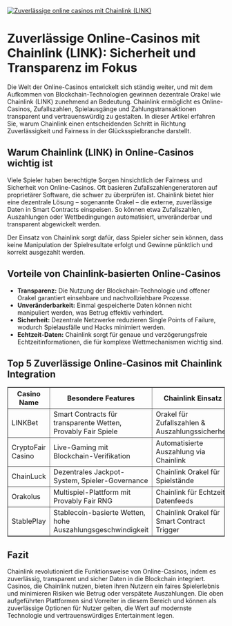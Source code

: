 [![Zuverlässige online casinos mit Chainlink (LINK)](https://123-caf.pages.dev/gitsignup.png)](https://vrmoo.ru/Bt82HjjY)

<h1>Zuverlässige Online-Casinos mit Chainlink (LINK): Sicherheit und Transparenz im Fokus</h1> <p>Die Welt der Online-Casinos entwickelt sich ständig weiter, und mit dem Aufkommen von Blockchain-Technologien gewinnen dezentrale Orakel wie Chainlink (LINK) zunehmend an Bedeutung. Chainlink ermöglicht es Online-Casinos, Zufallszahlen, Spielausgänge und Zahlungstransaktionen transparent und vertrauenswürdig zu gestalten. In dieser Artikel erfahren Sie, warum Chainlink einen entscheidenden Schritt in Richtung Zuverlässigkeit und Fairness in der Glücksspielbranche darstellt.</p>  <h2>Warum Chainlink (LINK) in Online-Casinos wichtig ist</h2> <p>Viele Spieler haben berechtigte Sorgen hinsichtlich der Fairness und Sicherheit von Online-Casinos. Oft basieren Zufallszahlengeneratoren auf proprietärer Software, die schwer zu überprüfen ist. Chainlink bietet hier eine dezentrale Lösung – sogenannte Orakel – die externe, zuverlässige Daten in Smart Contracts einspeisen. So können etwa Zufallszahlen, Auszahlungen oder Wettbedingungen automatisiert, unveränderbar und transparent abgewickelt werden.</p> <p>Der Einsatz von Chainlink sorgt dafür, dass Spieler sicher sein können, dass keine Manipulation der Spielresultate erfolgt und Gewinne pünktlich und korrekt ausgezahlt werden.</p>  <h2>Vorteile von Chainlink-basierten Online-Casinos</h2> <ul>   <li><strong>Transparenz:</strong> Die Nutzung der Blockchain-Technologie und offener Orakel garantiert einsehbare und nachvollziehbare Prozesse.</li>   <li><strong>Unveränderbarkeit:</strong> Einmal gespeicherte Daten können nicht manipuliert werden, was Betrug effektiv verhindert.</li>   <li><strong>Sicherheit:</strong> Dezentrale Netzwerke reduzieren Single Points of Failure, wodurch Spielausfälle und Hacks minimiert werden.</li>   <li><strong>Echtzeit-Daten:</strong> Chainlink sorgt für genaue und verzögerungsfreie Echtzeitinformationen, die für komplexe Wettmechanismen wichtig sind.</li> </ul>  <h2>Top 5 Zuverlässige Online-Casinos mit Chainlink Integration</h2> <table border="1" cellpadding="8" cellspacing="0">   <thead>     <tr>       <th>Casino Name</th>       <th>Besondere Features</th>       <th>Chainlink Einsatz</th>       <th>Akzeptierte Zahlungsmethoden</th>     </tr>   </thead>   <tbody>     <tr>       <td>LINKBet</td>       <td>Smart Contracts für transparente Wetten, Provably Fair Spiele</td>       <td>Orakel für Zufallszahlen & Auszahlungssicherheit</td>       <td>LINK, Bitcoin, Ethereum, Fiat</td>     </tr>     <tr>       <td>CryptoFair Casino</td>       <td>Live-Gaming mit Blockchain-Verifikation</td>       <td>Automatisierte Auszahlung via Chainlink</td>       <td>LINK, USDT, BTC</td>     </tr>     <tr>       <td>ChainLuck</td>       <td>Dezentrales Jackpot-System, Spieler-Governance</td>       <td>Chainlink Orakel für Spielstände</td>       <td>LINK, ETH, Kreditkarten</td>     </tr>     <tr>       <td>Orakolus</td>       <td>Multispiel-Plattform mit Provably Fair RNG</td>       <td>Chainlink für Echtzeit-Datenfeeds</td>       <td>LINK, BTC, Fiat</td>     </tr>     <tr>       <td>StablePlay</td>       <td>Stablecoin-basierte Wetten, hohe Auszahlungsgeschwindigkeit</td>       <td>Chainlink Orakel für Smart Contract Trigger</td>       <td>LINK, USDC, Ethereum</td>     </tr>   </tbody> </table>  <h2>Fazit</h2> <p>Chainlink revolutioniert die Funktionsweise von Online-Casinos, indem es zuverlässig, transparent und sicher Daten in die Blockchain integriert. Casinos, die Chainlink nutzen, bieten ihren Nutzern ein faires Spielerlebnis und minimieren Risiken wie Betrug oder verspätete Auszahlungen. Die oben aufgeführten Plattformen sind Vorreiter in diesem Bereich und können als zuverlässige Optionen für Nutzer gelten, die Wert auf modernste Technologie und vertrauenswürdiges Entertainment legen.</p>